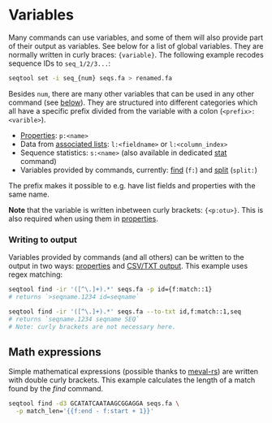 # Variables

Many commands can use variables, and some of them will
also provide part of their output as variables. See below
for a list of global variables. They are normally written in
curly braces: `{variable}`. The following example recodes
sequence IDs to `seq_1/2/3...`:

```bash
seqtool set -i seq_{num} seqs.fa > renamed.fa
```

Besides `num`, there are many other variables that can be used
in any other command (see [below](#variables-available-to-all-commands)).
They are structured into different categories which all have a specific
prefix divided from the variable with a colon (`<prefix>:<varible>`).

* [Properties](properties): `p:<name>`
* Data from [associated lists](lists): `l:<fieldname>` or `l:<column_index>`
* Sequence statistics: `s:<name>` (also available in dedicated [stat](stat) command)
* Variables provided by commands, currently: [find](find) (`f:`) and
  [split](split) (`split:`)

The prefix makes it possible to e.g. have list fields and properties with the
same name.

**Note**  that the variable is written inbetween curly brackets: `{<p:otu>}`.
This is also required when using them in [properties](#properties).

### Writing to output

Variables provided by commands (and all others) can be written to the output
in two ways: [properties](properties) and [CSV/TXT output](converting).
This example uses regex matching:

```bash
seqtool find -ir '([^\.]+).*' seqs.fa -p id={f:match::1}
# returns `>seqname.1234 id=seqname`

seqtool find -ir '([^\.]+).*' seqs.fa --to-txt id,f:match::1,seq
# returns `seqname.1234 seqname SEQ`
# Note: curly brackets are not necessary here.
```

## Math expressions

Simple mathematical expressions (possible thanks to [meval-rs](https://github.com/rekka/meval-rs))
are written with double curly brackets. This example calculates the length of
a match found by the _find_ command.

```bash
seqtool find -d3 GCATATCAATAAGCGGAGGA seqs.fa \
  -p match_len='{{f:end - f:start + 1}}'
```
